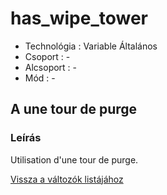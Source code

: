 # has\_wipe\_tower

* Technológia : Variable Általános
* Csoport : -
* Alcsoport : -
* Mód : -

## A une tour de purge

### Leírás

Utilisation d'une tour de purge.

[Vissza a változók listájához](variable_list.md)

